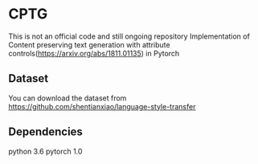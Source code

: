 # CPTG
This is not an official code and still ongoing repository
Implementation of Content preserving text generation with attribute controls(https://arxiv.org/abs/1811.01135) in Pytorch

## Dataset
You can download the dataset from https://github.com/shentianxiao/language-style-transfer 

## Dependencies
python 3.6
pytorch 1.0
